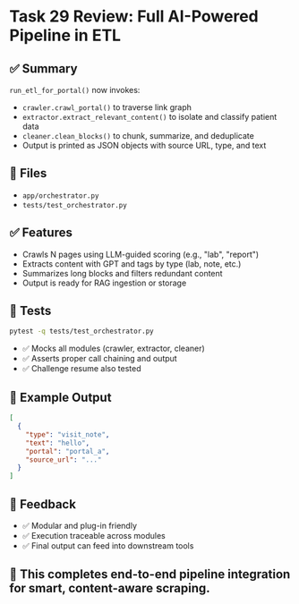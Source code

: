 # Task 29 Review: Full AI-Powered Pipeline in ETL

## ✅ Summary
`run_etl_for_portal()` now invokes:
- `crawler.crawl_portal()` to traverse link graph
- `extractor.extract_relevant_content()` to isolate and classify patient data
- `cleaner.clean_blocks()` to chunk, summarize, and deduplicate
- Output is printed as JSON objects with source URL, type, and text

## 📂 Files
- `app/orchestrator.py`
- `tests/test_orchestrator.py`

## ✅ Features
- Crawls N pages using LLM-guided scoring (e.g., "lab", "report")
- Extracts content with GPT and tags by type (lab, note, etc.)
- Summarizes long blocks and filters redundant content
- Output is ready for RAG ingestion or storage

## 🧪 Tests
```bash
pytest -q tests/test_orchestrator.py
```
- ✅ Mocks all modules (crawler, extractor, cleaner)
- ✅ Asserts proper call chaining and output
- ✅ Challenge resume also tested

## 🔄 Example Output
```json
[
  {
    "type": "visit_note",
    "text": "hello",
    "portal": "portal_a",
    "source_url": "..."
  }
]
```

## 💬 Feedback
- ✅ Modular and plug-in friendly
- ✅ Execution traceable across modules
- ✅ Final output can feed into downstream tools

## 🚀 This completes end-to-end pipeline integration for smart, content-aware scraping.